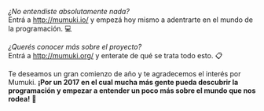 _¿No entendiste absolutamente nada?_
<br>
Entrá a http://mumuki.io/ y empezá hoy mismo a adentrarte en el mundo de la programación. :computer:

_¿Querés conocer más sobre el proyecto?_
<br>
Entrá a http://mumuki.org/ y enterate de qué se trata todo esto. :clipboard:

Te deseamos un gran comienzo de año y te agradecemos el interés por Mumuki. **¡Por un 2017 en el cual mucha más gente pueda descubrir la programación y empezar a entender un poco más sobre el mundo que nos rodea!** :beers: